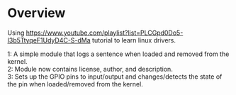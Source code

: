 # Overview
Using https://www.youtube.com/playlist?list=PLCGpd0Do5-I3b5TtyqeF1UdyD4C-S-dMa tutorial to learn linux drivers.

1: A simple module that logs a sentence when loaded and removed from the kernel.  
2: Module now contains license, author, and description.  
3: Sets up the GPIO pins to input/output and changes/detects the state of the pin when loaded/removed from the kernel.  
